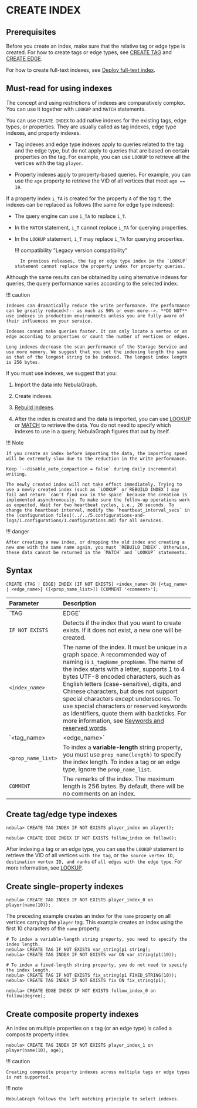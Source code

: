 # CREATE INDEX

## Prerequisites

Before you create an index, make sure that the relative tag or edge type is created. For how to create tags or edge types, see [CREATE TAG](../10.tag-statements/1.create-tag.md) and [CREATE EDGE](../11.edge-type-statements/1.create-edge.md).

For how to create full-text indexes, see [Deploy full-text index](../../4.deployment-and-installation/6.deploy-text-based-index/2.deploy-es.md).

## Must-read for using indexes

The concept and using restrictions of indexes are comparatively complex. You can use it together with `LOOKUP` and `MATCH` statements.

You can use `CREATE INDEX` to add native indexes for the existing tags, edge types, or properties. They are usually called as tag indexes, edge type indexes, and property indexes.

- Tag indexes and edge type indexes apply to queries related to the tag and the edge type, but do not apply to queries that are based on certain properties on the tag. For example, you can use `LOOKUP` to retrieve all the vertices with the tag `player`.

- Property indexes apply to property-based queries. For example, you can use the `age` property to retrieve the VID of all vertices that meet `age == 19`.

If a property index `i_TA` is created for the property `A` of the tag `T`, the indexes can be replaced as follows (the same for edge type indexes):

- The query engine can use `i_TA` to replace `i_T`.

- In the `MATCH` statement, `i_T` cannot replace `i_TA` for querying properties.

- In the `LOOKUP` statement, `i_T` may replace `i_TA` for querying properties.

  !!! compatibility "Legacy version compatibility"

        In previous releases, the tag or edge type index in the `LOOKUP` statement cannot replace the property index for property queries.

Although the same results can be obtained by using alternative indexes for queries, the query performance varies according to the selected index.

!!! caution

    Indexes can dramatically reduce the write performance. The performance can be greatly reduced<!-- as much as 90% or even more-->. **DO NOT** use indexes in production environments unless you are fully aware of their influences on your service.
    
    Indexes cannot make queries faster. It can only locate a vertex or an edge according to properties or count the number of vertices or edges.

    Long indexes decrease the scan performance of the Storage Service and use more memory. We suggest that you set the indexing length the same as that of the longest string to be indexed. The longest index length is 256 bytes.

If you must use indexes, we suggest that you:

1. Import the data into NebulaGraph.

2. Create indexes.

3. [Rebuild indexes](4.rebuild-native-index.md).

4. After the index is created and the data is imported, you can use [LOOKUP](../7.general-query-statements/5.lookup.md) or [MATCH](../7.general-query-statements/2.match.md) to retrieve the data. You do not need to specify which indexes to use in a query, NebulaGraph figures that out by itself.

!!! Note

    If you create an index before importing the data, the importing speed will be extremely slow due to the reduction in the write performance.

    Keep `--disable_auto_compaction = false` during daily incremental writing.

    The newly created index will not take effect immediately. Trying to use a newly created index (such as `LOOKUP` or`REBUILD INDEX`) may fail and return `can't find xxx in the space` because the creation is implemented asynchronously. To make sure the follow-up operations work as expected, Wait for two heartbeat cycles, i.e., 20 seconds. To change the heartbeat interval, modify the `heartbeat_interval_secs` in the [configuration files](../../5.configurations-and-logs/1.configurations/1.configurations.md) for all services.

!!! danger

    After creating a new index, or dropping the old index and creating a new one with the same name again, you must `REBUILD INDEX`. Otherwise, these data cannot be returned in the `MATCH` and `LOOKUP` statements.

## Syntax

```ngql
CREATE {TAG | EDGE} INDEX [IF NOT EXISTS] <index_name> ON {<tag_name> | <edge_name>} ([<prop_name_list>]) [COMMENT '<comment>'];
```

|Parameter|Description|
|:---|:---|
|`TAG | EDGE`|Specifies the index type that you want to create.|
|`IF NOT EXISTS`|Detects if the index that you want to create exists. If it does not exist, a new one will be created.|
|`<index_name>`|The name of the index. It must be unique in a graph space. A recommended way of naming is `i_tagName_propName`. The name of the index starts with a letter, supports 1 to 4 bytes UTF-8 encoded characters, such as English letters (case-sensitive), digits, and Chinese characters, but does not support special characters except underscores. To use special characters or reserved keywords as identifiers, quote them with backticks. For more information, see [Keywords and reserved words](../../3.ngql-guide/1.nGQL-overview/keywords-and-reserved-words.md).|
|`<tag_name> | <edge_name>`|Specifies the name of the tag or edge associated with the index.|
|`<prop_name_list>`|To index a **variable-length** string property, you must use `prop_name(length)` to specify the index length. To index a tag or an edge type, ignore the `prop_name_list`.|
|`COMMENT`|The remarks of the index. The maximum length is 256 bytes. By default, there will be no comments on an index.|

## Create tag/edge type indexes

```ngql
nebula> CREATE TAG INDEX IF NOT EXISTS player_index on player();
```

```ngql
nebula> CREATE EDGE INDEX IF NOT EXISTS follow_index on follow();
```

After indexing a tag or an edge type, you can use the `LOOKUP` statement to retrieve the VID of all vertices `with the tag`, or `the source vertex ID, destination vertex ID, and ranks` of `all edges with the edge type`. For more information, see [LOOKUP](../7.general-query-statements/5.lookup.md).

## Create single-property indexes

```ngql
nebula> CREATE TAG INDEX IF NOT EXISTS player_index_0 on player(name(10));
```

The preceding example creates an index for the `name` property on all vertices carrying the `player` tag. This example creates an index using the first 10 characters of the `name` property.

```ngql
# To index a variable-length string property, you need to specify the index length.
nebula> CREATE TAG IF NOT EXISTS var_string(p1 string);
nebula> CREATE TAG INDEX IF NOT EXISTS var ON var_string(p1(10));

# To index a fixed-length string property, you do not need to specify the index length.
nebula> CREATE TAG IF NOT EXISTS fix_string(p1 FIXED_STRING(10));
nebula> CREATE TAG INDEX IF NOT EXISTS fix ON fix_string(p1);
```

```ngql
nebula> CREATE EDGE INDEX IF NOT EXISTS follow_index_0 on follow(degree);
```

## Create composite property indexes

An index on multiple properties on a tag (or an edge type) is called a composite property index.

```ngql
nebula> CREATE TAG INDEX IF NOT EXISTS player_index_1 on player(name(10), age);
```

!!! caution

    Creating composite property indexes across multiple tags or edge types is not supported.

!!! note

    NebulaGraph follows the left matching principle to select indexes.
<!--    
    Note that:
    
    - If the `LOOKUP` statement does not match the composite property index, it will degenerate into a full table scan.
    
    - If the `MATCH` statement does not match the composite property index, an error will be returned.
    
    See the following examples.

    ```ngql
    # Create a composite property index for the first three properties of the tag t.
    nebula> CREATE TAG INDEX example_index ON TAG t(p1, p2, p3);

    # Note: The index cannot be matched, because it does not start from p1. An error that a valid index cannot be found will be returned.
    nebula> MATCH (v:t) WHERE t.p2 == 2 and t.p3 == 3; 
    
    # Note: The index cannot be matched and it will degenerate into a full table scan for querying.
    nebula> LOOKUP ON t2 where t.p2 == 2;

    # The index can be matched.
    nebula> MATCH (v:t) WHERE t.p1 == 1;  
    # The index can be matched because p1 and p2 are consecutive.
    nebula> MATCH (v:t) WHERE t.p1 == 1 and t.p2 == 2;  
    # The index can be matched because p1, p2, and p3 are consecutive.
    nebula> MATCH (v:t) WHERE t.p1 == 1 and t.p2 == 2 and t.p3 == 3; 
    ```
-->
